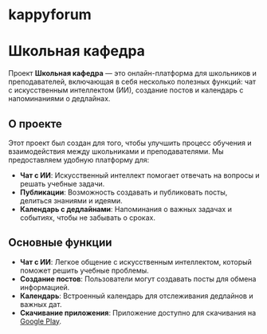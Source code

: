 # kappyforum
# Школьная кафедра

Проект **Школьная кафедра** — это онлайн-платформа для школьников и преподавателей, включающая в себя несколько полезных функций: чат с искусственным интеллектом (ИИ), создание постов и календарь с напоминаниями о дедлайнах.

## О проекте

Этот проект был создан для того, чтобы улучшить процесс обучения и взаимодействия между школьниками и преподавателями. Мы предоставляем удобную платформу для:

- **Чат с ИИ**: Искусственный интеллект помогает отвечать на вопросы и решать учебные задачи.
- **Публикации**: Возможность создавать и публиковать посты, делиться знаниями и идеями.
- **Календарь с дедлайнами**: Напоминания о важных задачах и событиях, чтобы не забывать о сроках.

## Основные функции

- **Чат с ИИ**: Легкое общение с искусственным интеллектом, который поможет решить учебные проблемы.
- **Создание постов**: Пользователи могут создавать посты для обмена информацией.
- **Календарь**: Встроенный календарь для отслеживания дедлайнов и важных дат.
- **Скачивание приложения**: Приложение доступно для скачивания на [Google Play](https://play.google.com).

